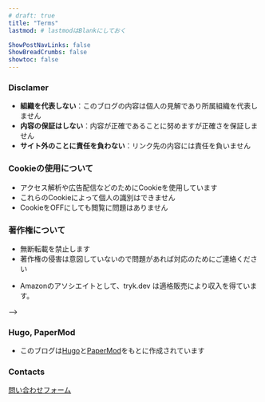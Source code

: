 ```yaml
---
# draft: true
title: "Terms"
lastmod: # lastmodはBlankにしておく

ShowPostNavLinks: false
ShowBreadCrumbs: false
showtoc: false
---
```

<!-- https://www.xserver.ne.jp/blog/write-privacy-policy/ -->
<!-- https://blog-bootcamp.jp/start/blog-privacy-policy/ -->
<!-- https://shared.gmocloud.com/lp/iinkai/privacy/ -->
<!-- https://www.conoha.jp/lets-wp/wp-privacypolicy/ -->
<!-- https://support.google.com/analytics/answer/2700409?hl=ja -->

### Disclamer

- **組織を代表しない**：このブログの内容は個人の見解であり所属組織を代表しません
- **内容の保証はしない**：内容が正確であることに努めますが正確さを保証しません
- **サイト外のことに責任を負わない**：リンク先の内容には責任を負いません

<!-- 
当ブログからのリンクやバナーなどで移動したサイトで提供される情報、サービス等について一切の責任を負いません。

また当ブログのコンテンツ・情報について、できる限り正確な情報を提供するように努めておりますが、正確性や安全性を保証するものではありません。情報が古くなっていることもございます。

当サイトに掲載された内容によって生じた損害等の一切の責任を負いかねますのでご了承ください。

このブログの内容は個人の意見・見解の表明であり、所属組織の意見・見解を代表しません。またブログ記事の内容の正確性については一切保証いたしません。学術的・技術的コンテンツを求めて来訪された方は、必ず学術書や論文などのオーソライズされた資料を併せてご参照ください。むしろ僕自身の学習のプロセスを記録しているだけの備忘録的記事が多いため、誤りもまた多いはずです。後学のため、誤りを見つけた場合はコメント欄などでお知らせいただけると有難いです。


また、ブログの中で取り上げられているデータ分析事例・データセット・分析上の知見など全ての記述は、いずれも特別に明記されていない限りはいかなる実在する企業・組織・機関の、いかなる個別の事例とも無関係です。ブログ記事内容は予告なく公開後に改変されることがあります。改変した事実は明示されることもあれば明示されないこともあります。


このブログはあくまでも僕自身にとっての備忘録であり、利便を考えてweb上に公開しているだけという位置付けのものです。中にはその見かけとは全く別の真の目的をもって書かれた記事もあります。以上の点をご理解の上、お読み下さると有難いです。 -->

<!-- ## Plivacy Policy -->

<!-- 
### 個人情報の利用目的

当ブログでは、お問い合わせや記事へのコメントの際、名前やメールアドレス等の個人情報を入力いただく場合がございます。
取得した個人情報は、お問い合わせに対する回答や必要な情報を電子メールなどをでご連絡する場合に利用させていただくものであり、これらの目的以外では利用いたしません。
 -->


<!-- 
### 広告について

当ブログでは、第三者配信の広告サービス（Googleアドセンス、A8.net）を利用しており、ユーザーの興味に応じた商品やサービスの広告を表示するため、クッキー（Cookie）を使用しております。
クッキーを使用することで当サイトはお客様のコンピュータを識別できるようになりますが、お客様個人を特定できるものではありません。

Cookieを無効にする方法やGoogleアドセンスに関する詳細は「広告 – ポリシーと規約 – Google」をご確認ください。

また、●●は、Amazon.co.jpを宣伝しリンクすることによってサイトが紹介料を獲得できる手段を提供することを目的に設定されたアフィリエイトプログラムである、Amazonアソシエイト・プログラムの参加者です。
-->


### Cookieの使用について

- アクセス解析や広告配信などのためにCookieを使用しています
- これらのCookieによって個人の識別はできません
- CookieをOFFにしても閲覧に問題はありません

<!-- https://marketingplatform.google.com/about/analytics/terms/jp/ 

https://marketingplatform.google.com/about/analytics/terms/jp/
お客様は適切なプライバシー ポリシーを用意および遵守し、ユーザーからの情報を収集するうえで、適用されるすべての法律、ポリシー、規制を遵守するものとします。お客様はプライバシー ポリシーを公開し、そのプライバシー ポリシーで Cookie の使用、モバイル デバイスの識別情報（Android の広告識別子、iOS の広告識別子など）、またはデータの収集に使われる類似の技術について必ず通知するものとします。また、Google アナリティクスを使用していること、および Google アナリティクスでデータが収集、処理される仕組みについても開示する必要があります。こうした情報を開示するには、「ユーザーが Google パートナーのサイトやアプリを使用する際の Google によるデータ使用」のページ（www.google.com/intl/ja/policies/privacy/partners/ または Google が随時提供するその他の URL）へのリンクを⽬立つように表示します。

-->

<!-- 
Cookieによりブラウザを識別していますが、特定の個人の識別はできない状態で匿名性が保たれています。

Cookieの使用を望まない場合、ブラウザからCookieを無効に設定できます。


### アクセス解析ツールについて

当ブログでは、Googleによるアクセス解析ツール「Googleアナリティクス」を利用しています。このGoogleアナリティクスはトラフィックデータの収集のためにクッキー（Cookie）を使用しております。トラフィックデータは匿名で収集されており、個人を特定するものではありません。 -->


<!-- 
### コメントについて

当ブログへのコメントを残す際に、IP アドレスを収集しています。
これはブログの標準機能としてサポートされている機能で、スパムや荒らしへの対応以外にこのIPアドレスを使用することはありません。
なお、全てのコメントは管理人が事前にその内容を確認し、承認した上での掲載となります。あらかじめご了承ください。
-->

<!-- 
Github Pages
https://docs.github.com/en/pages/getting-started-with-github-pages/about-github-pages#data-collection
-->


### 著作権について

- 無断転載を禁止します
- 著作権の侵害は意図していないので問題があれば対応のためにご連絡ください
<!-- 
当ブログで掲載している文章や画像などにつきましては、無断転載することを禁止します。

当ブログは著作権や肖像権の侵害を目的としたものではありません。著作権や肖像権に関して問題がございましたら、お問い合わせフォームよりご連絡ください。迅速に対応いたします。 -->

<!-- 
### Amazonアソシエイト

- tryk.dev は、Amazon.co.jp を宣伝しリンクすることによってサイトが紹介料を獲得できる手段を提供することを目的に設定されたアフィリエイトプログラムである、Amazonアソシエイト・プログラムの参加者です。d
<!-- https://affiliate.amazon.co.jp/resource-center/sharing-amazon-links-on-social-media -->
- Amazonのアソシエイトとして、tryk.dev は適格販売により収入を得ています。
<!-- https://affiliate.amazon.co.jp/help/operating/agreement -->
 -->

### Hugo, PaperMod

- このブログは[Hugo](https://gohugo.io/)と[PaperMod](https://github.com/adityatelange/hugo-PaperMod/)をもとに作成されています


### Contacts

[問い合わせフォーム](https://docs.google.com/forms/d/e/1FAIpQLSepkXMchWsP5mlHGBbC6fFmxa9MWCV5FKGRIVgDIsSXw2K0Qg/viewform)